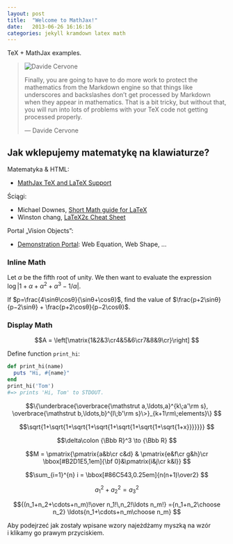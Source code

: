 ```yaml
---
layout: post
title:  "Welcome to MathJax!"
date:   2013-06-26 16:16:16
categories: jekyll kramdown latex math
---
```


TeX + MathJax examples.

<blockquote>
 <img src="{{ site.baseurl }}/images/davide_cervone.jpg" alt="Davide Cervone">
<p>
  Finally, you are going to have to do more work to protect the
  mathematics from the Markdown engine so that things like underscores
  and backslashes don’t get processed by Markdown when they appear in
  mathematics. That is a bit tricky, but without that, you will run into
  lots of problems with your TeX code not getting processed properly.
</p>
<p class="author">— Davide Cervone</p>
</blockquote>

## Jak wklepujemy matematykę na klawiaturze?

Matematyka & HTML:

* [MathJax TeX and LaTeX Support](http://docs.mathjax.org/en/latest/tex.html)

Ściągi:

* Michael Downes,
  [Short Math guide for LaTeX](ftp://ftp.ams.org/ams/doc/amsmath/short-math-guide.pdf)
* Winston chang,
  [LaTeX2ε Cheat Sheet](http://www.stdout.org/~winston/latex/latexsheet-a4.pdf)

Portal „Vision Objects”:

* [Demonstration Portal](http://webdemo.visionobjects.com/home.html#portal):
  Web Equation, Web Shape, …


### Inline Math

Let $\alpha$ be the fifth root of unity.
We then want to evaluate the expression
$\log|1+\alpha+\alpha^2+\alpha^3−1/\alpha|$.

If $p=\frac{4\sinθ\cosθ}{\sinθ+\cosθ}$, find the value of
$\frac{p+2\sinθ}{p−2\sinθ} + \frac{p+2\cosθ}{p−2\cosθ}$.


### Display Math

$$A = \left[\matrix{1&2&3\cr4&5&6\cr7&8&9\cr}\right]
$$

Define function `print_hi`:

~~~ruby
def print_hi(name)
  puts "Hi, #{name}"
end
print_hi('Tom')
#=> prints 'Hi, Tom' to STDOUT.
~~~

$$\{\underbrace{\overbrace{\mathstrut a,\ldots,a}^{k\;a'\rm s},
  \overbrace{\mathstrut b,\ldots,b}^{l\;b'\rm s}\>}_{k+1\rm\;elements}\}
$$

$$\sqrt{1+\sqrt{1+\sqrt{1+\sqrt{1+\sqrt{1+\sqrt{1+\sqrt{1+x}}}}}}}
$$

$$\delta\colon {\Bbb R}^3 \to {\Bbb R}
$$

$$M = \pmatrix{\pmatrix{a&b\cr c&d} & \pmatrix{e&f\cr g&h}\cr
  \bbox[#B2D1E5,1em]{\bf 0}&\pmatrix{i&j\cr k&l}}
$$

$$\sum_{i=1}^{n} i = \bbox[#86C543,0.25em]{n(n+1)\over2}
$$

$$a_1^2 + a_2^2 = a_3^2
$$

$${(n_1+n_2+\cdots+n_m)!\over n_1!\,n_2!\ldots n_m!}
  ={n_1+n_2\choose n_2}
  \ldots{n_1+\cdots+n_m\choose n_m}
$$

Aby podejrzeć jak zostały wpisane wzory najeżdżamy myszką
na wzór i klikamy go prawym przyciskiem.
